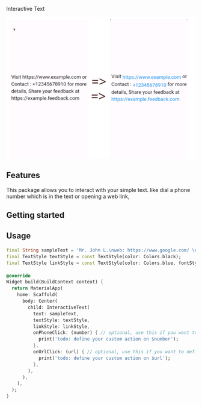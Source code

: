 <!--
This README describes the package. If you publish this package to pub.dev,
this README's contents appear on the landing page for your package.

For information about how to write a good package README, see the guide for
[writing package pages](https://dart.dev/guides/libraries/writing-package-pages).

For general information about developing packages, see the Dart guide for
[creating packages](https://dart.dev/guides/libraries/create-library-packages)
and the Flutter guide for
[developing packages and plugins](https://flutter.dev/developing-packages).
-->

Interactive Text

![](https://github.com/chandresh204/interactive_text/blob/main/asset/interactive_text.jpg)

## Features

This package allows you to interact with your simple text. like dial a phone number which is in the text or opening a web link,

## Getting started


## Usage


```dart
final String sampleText = 'Mr. John L.\nweb: https://www.google.com/ \nPh: 2564824154';
final TextStyle textStyle = const TextStyle(color: Colors.black);
final TextStyle linkStyle = const TextStyle(color: Colors.blue, fontStyle: FontStyle.italic);

@override
Widget build(BuildContext context) {
  return MaterialApp(
    home: Scaffold(
      body: Center(
        child: InteractiveText(
          text: sampleText,
          textStyle: textStyle,
          linkStyle: linkStyle,
          onPhoneClick: (number) { // optional, use this if you want to define custom task on any phone number click
            print('todo: define your custom action on $number');
          },
          onUrlClick: (url) { // optional, use this if you want to define custom task on any url click
            print('todo: define your custom action on $url');
          },
        ),
      ),
    ),
  );
}
```
